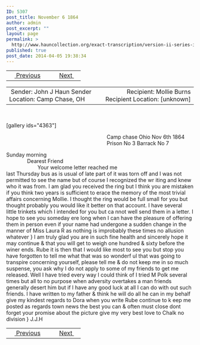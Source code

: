 ```yaml
---
ID: 5307
post_title: November 6 1864
author: admin
post_excerpt: ""
layout: page
permalink: >
  http://www.hauncollection.org/exact-transcription/version-ii-series-iii/november-6-1864/
published: true
post_date: 2014-04-05 19:38:34
---
```

<table style="width: 100%;" align="center">
<tbody>
<tr>
<td width="50%"> <a href="http://www.hauncollection.org/version-2/version-ii-series-iii/october-31-1864/"><img src="https://lh3.googleusercontent.com/-EFJpxxNiPNw/VqgtWBCZrMI/AAAAAAAAAFU/WfY4lPFWWkg/s800-Ic42/Soeb-Plain-Arrows-8-10px.png" alt="" width="10" height="10" /> Previous</a></td>
<td style="text-align: right;"><a href="http://www.hauncollection.org/version-2/version-ii-series-iii/november-20-1864/">Next <img src="https://lh3.googleusercontent.com/-67k0cYlpXHw/VqgtWKz1MXI/AAAAAAAAAFU/k9PW_Piyurk/s800-Ic42/Soeb-Plain-Arrows-5-10px.png" alt="" width="10" height="10" /></a></td>
</tr>
</tbody>
</table>
<table style="width: 100%;" align="center">
<tbody>
<tr>
<td width="50%"> Sender: John J Haun
Sender Location: Camp Chase, OH</td>
<td style="text-align: right;">Recipient: Mollie Burns
Recipient Location: [unknown]</td>
</tr>
</tbody>
</table>
&nbsp;

[gallery ids="4363"]
<p style="padding-left: 270px;">Camp chase Ohio Nov 6th 1864
Prison No 3 Barrack No 7</p>
Sunday morning
<div style="text-indent: 4em;">Dearest Friend</div>
<div style="text-indent: 6em;">Your welcome letter reached me</div>
last Thursday bus as is usual of late part of it was torn off and
I was not permitted to see the name but of course I recognized the wr
iting and knew who it was from. I am glad you received the ring but
I think you are mistaken if you think two years is sufficient to erace the
memory of the most trivial affairs concerning Mollie. I thought the ring
would be full small for you but thought probably you would like it better
on that account. I have several little trinkets which I intended for you but ca
nnot well send them in a letter. I hope to see you someday ere long when
I can have the pleasure of offering them in person even if your name had
undergone a sudden change in the manner of Miss Laura R as nothing is
improbably these times no allusion whatever } I am truly glad you are in such
fine health and sincerely hope it may continue &amp; that you will get to weigh
one hundred &amp; sixty before the winer ends. Rube it is then that I would like
most to see you but stop you have forgotten to tell me what that was so wonderf
ul that was going to transpire concerning yourself, please tell me &amp; do not keep
me in so much suspense, you ask why I do not apply to some of my friends
to get me released. Well I have tried every way I could think of I tried M
Polk several times but all to no purpose when adversity overtakes a man
friends generally desert him but if I have any good luck at all I can do with
out such friends. I have written to my father &amp; think he will do all he can in
my behalf give my kindest regards to Dora when you write Rube continue to k
eep me posted as regards town news the best you can &amp; often must close dont forget your
promise about the picture give my very best love to Chalk no division } J.J.H

<table style="width: 100%;" align="center">
<tbody>
<tr>
<td width="50%"> <a href="http://www.hauncollection.org/version-2/version-ii-series-iii/october-31-1864/"><img src="https://lh3.googleusercontent.com/-EFJpxxNiPNw/VqgtWBCZrMI/AAAAAAAAAFU/WfY4lPFWWkg/s800-Ic42/Soeb-Plain-Arrows-8-10px.png" alt="" width="10" height="10" /> Previous</a></td>
<td style="text-align: right;"><a href="http://www.hauncollection.org/version-2/version-ii-series-iii/november-20-1864/">Next <img src="https://lh3.googleusercontent.com/-67k0cYlpXHw/VqgtWKz1MXI/AAAAAAAAAFU/k9PW_Piyurk/s800-Ic42/Soeb-Plain-Arrows-5-10px.png" alt="" width="10" height="10" /></a></td>
</tr>
</tbody>
</table>